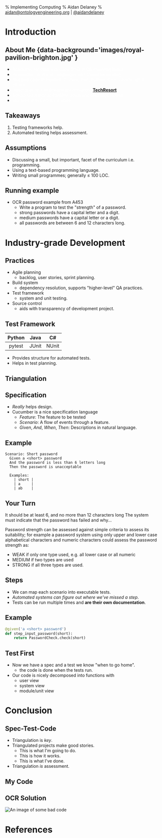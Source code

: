 % Implementing Computing
% Aidan Delaney
% <a href="mailto:aidan@ontologyengineering.org">aidan@ontologyengineering.org</a> | <a href="http://www.twitter.com/aidandelaney">\@aidandelaney</a>

# Introduction

## About Me {data-background='images/royal-pavilion-brighton.jpg' }


* <span style="color:#ffffff">Academic for over a decade (PhD in CS involving logic).</span>
* <span style="color:#ffffff">Researcher in Visual Languages and Visual Reasoning.</span>
* <span style="color:#ffffff">Shipped code in Haskell, C, Java, Perl, Python, C++, JavaScript & others.</span>
* <span style="color:#ffffff">Director of an Eastbourne not-for-profit [__TechResort__](http://techresort.co.uk/).</span>
* <span style="color:#ffffff">School Governor at Pashley Down and Gildridge House.</span>
* <span style="color:#ffffff">Involved with CAS for a while.</span>

## Takeaways

1. Testing frameworks help.
2. Automated testing helps assessment.

## Assumptions

* Discussing a small, but important, facet of the curriculum i.e. programming.
* Using a text-based programming language.
* Writing small programmes; generally $\le$ 100 LOC.

## Running example

* OCR password example from A453
    - Write a program to test the "strength" of a password.
    - strong passwords have a capital letter and a digit.
    - medium passwords have a capital letter or a digit.
    - all passwords are between 6 and 12 characters long.

# Industry-grade Development

## Practices

* Agile planning
    - backlog, user stories, sprint planning.
* Build system
    - dependency resolution, supports "higher-level" QA practices.
* Test framework
    - system and unit testing.
* Source control
    - aids with transparency of development project.

## Test Framework

| Python   |     Java      |  C#   |
|:----------:|:-------------:|:------:|
| pytest |  JUnit | NUnit |

* Provides structure for automated tests.
* Helps in test planning.

## Triangulation


## Specification

* *Really* helps design.
* Cucumber is a nice specification language
  - _Feature_: The feature to be tested
  - _Scenario_: A flow of events through a feature.
  - _Given_, _And_, _When_, _Then_: Descriptions in natural language.

## Example

```Cucumber
Scenario: Short password
  Given a <short> password
  And the password is less than 6 letters long
  Then the password is unacceptable

  Examples:
    | short |
    | a     |
    | ab    |
```

## Your Turn

It should be at least 6, and no more than 12 characters long The system must indicate that the password has failed and why...

Password strength can be assessed against simple criteria to assess its suitability; for example a password system using only upper and lower case alphabetical characters and numeric characters could assess the password strength as:

* WEAK if only one type used, e.g. all lower case or all numeric
* MEDIUM if two types are used
* STRONG if all three types are used.

## Steps

* We can map each scenario into executable tests.
* _Automated systems can figure out where we've missed a step_.
* Tests can be run multiple times and __are their own documentation__.

## Example

```Python
@given('a <short> password')
def step_input_password(short):
    return PasswordCheck.check(short)
```

## Test First

* Now we have a spec and a test we know "when to go home".
  - the code is done when the tests run.
* Our code is nicely decomposed into functions with
  - user view
  - system view
  - module/unit view

# Conclusion

## Spec-Test-Code

* Triangulation is _key_.
* Triangulated projects make good stories.
  - This is what I'm going to do.
  - This is how it works.
  - This is what I've done.
* Triangulation _is_ assessment.

## My Code

## OCR Solution
![An image of some bad code](images/code.png)

# References
